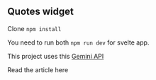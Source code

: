 ## Quotes widget

Clone `npm install`

You need to run both `npm run dev` for svelte app.

This project uses this [Gemini API](https://api.gemini.com/v1/pricefeed)

Read the article here
